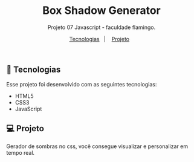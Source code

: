 <h1 align="center"> Box Shadow Generator </h1>

<p align="center">
Projeto 07 Javascript - faculdade flamingo.
</p>

<p align="center">
  <a href="#-tecnologias">Tecnologias</a>&nbsp;&nbsp;&nbsp;|&nbsp;&nbsp;&nbsp;
  <a href="#-projeto">Projeto</a>&nbsp;&nbsp;&nbsp;
</p>

<br>


## 🚀 Tecnologias

Esse projeto foi desenvolvido com as seguintes tecnologias:

- HTML5
- CSS3
- JavaScript

## 💻 Projeto

Gerador de sombras no css, você consegue visualizar e personalizar em tempo real.
